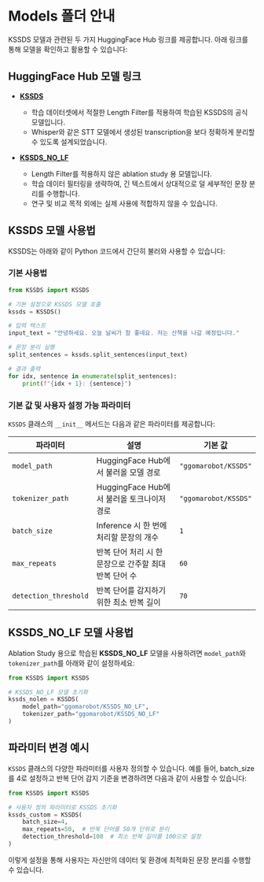 # Models 폴더 안내

KSSDS 모델과 관련된 두 가지 HuggingFace Hub 링크를 제공합니다. 아래 링크를 통해 모델을 확인하고 활용할 수 있습니다:

## HuggingFace Hub 모델 링크

- [**KSSDS**](https://huggingface.co/ggomarobot/KSSDS)  
  - 학습 데이터셋에서 적절한 Length Filter를 적용하여 학습된 KSSDS의 공식 모델입니다.  
  - Whisper와 같은 STT 모델에서 생성된 transcription을 보다 정확하게 분리할 수 있도록 설계되었습니다.

- [**KSSDS_NO_LF**](https://huggingface.co/ggomarobot/KSSDS_NO_LF)  
  - Length Filter를 적용하지 않은 ablation study 용 모델입니다.  
  - 학습 데이터 필터링을 생략하여, 긴 텍스트에서 상대적으로 덜 세부적인 문장 분리를 수행합니다.  
  - 연구 및 비교 목적 외에는 실제 사용에 적합하지 않을 수 있습니다.


## KSSDS 모델 사용법

KSSDS는 아래와 같이 Python 코드에서 간단히 불러와 사용할 수 있습니다:

### 기본 사용법

```python
from KSSDS import KSSDS

# 기본 설정으로 KSSDS 모델 호출
kssds = KSSDS()

# 입력 텍스트
input_text = "안녕하세요. 오늘 날씨가 참 좋네요. 저는 산책을 나갈 예정입니다."

# 문장 분리 실행
split_sentences = kssds.split_sentences(input_text)

# 결과 출력
for idx, sentence in enumerate(split_sentences):
    print(f"{idx + 1}: {sentence}")
```

### 기본 값 및 사용자 설정 가능 파라미터

`KSSDS` 클래스의 `__init__` 메서드는 다음과 같은 파라미터를 제공합니다:

| 파라미터              | 설명                                                                                     | 기본 값                          |
|-----------------------|----------------------------------------------------------------------------------------|----------------------------------|
| `model_path`          | HuggingFace Hub에서 불러올 모델 경로                                                     | `"ggomarobot/KSSDS"`            |
| `tokenizer_path`      | HuggingFace Hub에서 불러올 토크나이저 경로                                               | `"ggomarobot/KSSDS"`            |
| `batch_size`          | Inference 시 한 번에 처리할 문장의 개수                                                  | `1`                             |
| `max_repeats`         | 반복 단어 처리 시 한 문장으로 간주할 최대 반복 단어 수                                   | `60`                             |
| `detection_threshold` | 반복 단어를 감지하기 위한 최소 반복 길이                                                 | `70`                             |

## KSSDS_NO_LF 모델 사용법

Ablation Study 용으로 학습된 **KSSDS_NO_LF** 모델을 사용하려면 `model_path`와 `tokenizer_path`를 아래와 같이 설정하세요:

```python
from KSSDS import KSSDS

# KSSDS_NO_LF 모델 초기화
kssds_nolen = KSSDS(
    model_path="ggomarobot/KSSDS_NO_LF",
    tokenizer_path="ggomarobot/KSSDS_NO_LF"
)
```


## 파라미터 변경 예시
`KSSDS` 클래스의 다양한 파라미터를 사용자 정의할 수 있습니다. 예를 들어, batch_size를 4로 설정하고 반복 단어 감지 기준을 변경하려면 다음과 같이 사용할 수 있습니다:

```python
from KSSDS import KSSDS

# 사용자 정의 파라미터로 KSSDS 초기화
kssds_custom = KSSDS(
    batch_size=4,
    max_repeats=50,  # 반복 단어를 50개 단위로 분리
    detection_threshold=100  # 최소 반복 길이를 100으로 설정
)
```

이렇게 설정을 통해 사용자는 자신만의 데이터 및 환경에 최적화된 문장 분리를 수행할 수 있습니다.
